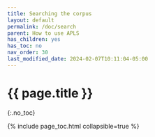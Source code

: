```yaml
---
title: Searching the corpus 
layout: default
permalink: /doc/search
parent: How to use APLS
has_children: yes
has_toc: no
nav_order: 30
last_modified_date: 2024-02-07T10:11:04-05:00
---
```


# {{ page.title }}
{:.no_toc}

{% include page_toc.html collapsible=true %}
